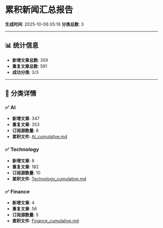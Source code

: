 # 累积新闻汇总报告

**生成时间**: 2025-10-06 05:19
**分类总数**: 3

---

## 📊 统计信息

- **新增文章总数**: 359
- **重复文章总数**: 591
- **成功分类**: 3/3

---

## 📂 分类详情

### ✅ AI
- **新增文章**: 347
- **重复文章**: 353
- **订阅源数量**: 8
- **累积文件**: [AI_cumulative.md](./AI_cumulative.md)

### ✅ Technology
- **新增文章**: 8
- **重复文章**: 182
- **订阅源数量**: 10
- **累积文件**: [Technology_cumulative.md](./Technology_cumulative.md)

### ✅ Finance
- **新增文章**: 4
- **重复文章**: 56
- **订阅源数量**: 5
- **累积文件**: [Finance_cumulative.md](./Finance_cumulative.md)
